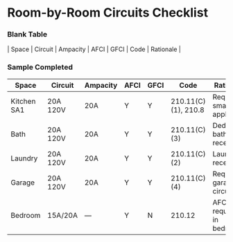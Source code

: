 # Room-by-Room Circuits Checklist

### Blank Table
| Space | Circuit | Ampacity | AFCI | GFCI | Code | Rationale |

### Sample Completed
| Space | Circuit | Ampacity | AFCI | GFCI | Code | Rationale |
|-------|---------|----------|------|------|------|-----------|
| Kitchen SA1 | 20A 120V | 20A | Y | Y | 210.11(C)(1), 210.8 | Required small appliance |
| Bath | 20A 120V | 20A | Y | Y | 210.11(C)(3) | Dedicated bath receptacle |
| Laundry | 20A 120V | 20A | Y | Y | 210.11(C)(2) | Laundry receptacle |
| Garage | 20A 120V | 20A | Y | Y | 210.11(C)(4) | Required garage circuit |
| Bedroom | 15A/20A | — | Y | N | 210.12 | AFCI required in bedrooms |
